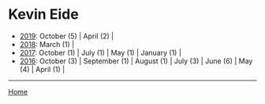 # Kevin Eide

  * [2019](./kevin-eide-2019.md): 
      October (5) | 
      April (2) | 
  * [2018](./kevin-eide-2018.md): 
      March (1) | 
  * [2017](./kevin-eide-2017.md): 
      October (1) | 
      July (1) | 
      May (1) | 
      January (1) | 
  * [2016](./kevin-eide-2016.md): 
      October (3) | 
      September (1) | 
      August (1) | 
      July (3) | 
      June (6) | 
      May (4) | 
      April (1) | 

----

[Home](../)
